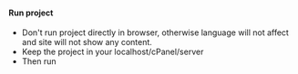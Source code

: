 #### Run project
- Don't run project directly in browser, otherwise language will not affect and site will not show any content.
- Keep the project in your localhost/cPanel/server
- Then run
